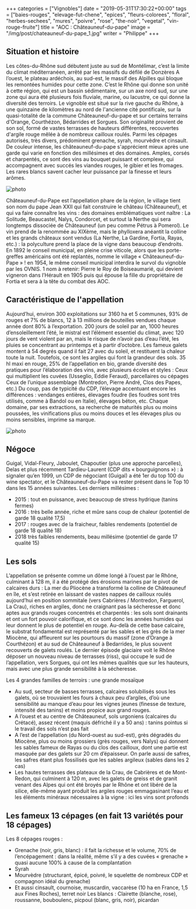 +++
categories = ["Vignobles"]
date = "2019-05-31T17:30:22+00:00"
tags = ["baies-rouges", "elevage-fut-chene", "epices", "fleurs-colorees", "floral", "herbes-sechees", "mures", "poivre", "rose", "the-noir", "vegetal", "vin-rouge-fruite"] 
title = "AOC : Châteauneuf-du-pape"
image = "/img/post/chateauneuf-du-pape_1.jpg"
writer = "Philippe"
+++

## Situation et histoire

Les côtes-du-Rhône sud débutent juste au sud de Montélimar, c’est la limite du climat méditerranéen, arrêté par les massifs du défilé de Donzères A l’ouest, le plateau ardéchois, au sud-est, le massif des Alpilles qui bloque les remontées humides pour cette zone. C’est le Rhône qui donne son unité à cette région, qui est un bassin sédimentaire, sur un axe nord sud, sur une zone qui aura été plusieurs fois fluviale, marine, ou lacustre, ce qui donne la diversité des terroirs.
Le vignoble est situé sur la rive gauche du Rhône, à une quinzaine de kilomètres au nord de l'ancienne cité pontificale, sur la quasi-totalité de la commune Châteauneuf-du-pape et sur certains terrains d'Orange, Courthézon, Bédarrides et Sorgues. Son originalité provient de son sol, formé de vastes terrasses de hauteurs différentes, recouvertes d'argile rouge mêlée à de nombreux cailloux roulés. Parmi les cépages autorisés, très divers, prédominent grenache, syrah, mourvèdre et cinsault. De couleur intense, les châteauneuf-du-pape s'apprécient mieux après une garde qui varie en fonction des millésimes et des domaines. Amples, corsés et charpentés, ce sont des vins au bouquet puissant et complexe, qui accompagnent avec succés les viandes rouges, le gibier et les fromages. Les rares blancs savent cacher leur puissance par la finesse et leurs arômes.

![photo][2]

Châteauneuf-du-Pape est l’appellation phare de la région, le village tient son nom du pape Jean XXII qui fait construire le château (Châteauneuf), et qui va faire connaître les vins : des domaines emblématiques vont naître : La Solitude, Beaucastel, Nalys, Condorcet, et surtout la Nerthe qui sera longtemps dissociée de Châteauneuf  (un peu comme Pétrus à Pomerol). Le vin prend de la renommée au XIXème, mais le phylloxera anéantit la colline et les grands châteaux sont vendus (La Nerthe, La Gardine, Fortia, Rayas, etc.) : la polyculture prend la place de la vigne dans beaucoup d’endroits.
En 1892 le conseil municipal, en pleine crise viticole, alors que les porte-greffes américains ont été replantés, nomme le village « Châteauneuf-du-Pape » ! en 1954, le même conseil municipal interdira le survol du vignoble par les OVNIS.
1 nom à retenir: Pierre le Roy de Boiseaumarié, qui devient vigneron dans l’Hérault en 1905 puis qui épouse la fille du propriétaire de Fortia et sera à la tête du combat des AOC.

## Caractéristique de l'appellation

Aujourd’hui, environ 300 exploitations sur 3160 ha et 5 communes, 93% de rouges et 7% de blancs, 12 à 13 millions de bouteilles vendues chaque année dont 80% à l’exportation.
200 jours de soleil par an, 1000 heures d’ensoleillement l’été, le mistral est l’élément essentiel du climat, avec 120 jours de vent violent par an,  mais le risque de n’avoir pas d’eau l’été, les pluies se concentrant au printemps et à partir d’octobre. Les fameux galets montent à 54 degrés quand il fait 27 avec du soleil, et restituent la chaleur toute la nuit. Toutefois, ce sont les argiles qui font la grandeur des sols.
35 hl maxi en rouge, 25% de l’appellation en bio, grande diversité des pratiques pour l’élaboration des vins, avec plusieurs écoles et styles :
Ceux qui multiplient les cuvées (Usseglio, Eddie Feraud), parcellaires ou cépages
Ceux de l’unique assemblage (Montredon, Pierre André, Clos des Papes, etc.)
Du coup, pas de typicité du CDP, l’élevage accentuant encore les différences : vendanges entières, élevages foudre (les foudres sont très utilisés, comme à Bandol ou en Italie), élevages béton, etc. Chaque domaine, par ses extractions, sa recherche de maturités plus ou moins poussées, les vinifications plus ou moins douces et les élevages plus ou moins sensibles, imprime sa marque.

![photo][1]

## Négoce

Guigal, Vidal-Fleury, Jaboulet, Chapoutier (plus une approche parcelles), Delas et plus récemment Tardieu-Laurent (CDP dits « bourguignons ») : à signaler qu’en 1999, un CDP de négociant (Guigal) a été 1er du top 100 du wine spectator, et le Châteauneuf-du-Pape va rester présent dans le Top 10 dans les 15 années suivantes.
Les derniers millésimes :

* 2015 : tout en puissance, avec beaucoup de stress hydrique (tanins fermes)
* 2016 : très belle année, riche et mûre sans coup de chaleur (potentiel de garde 18 qualité 17,5)
* 2017 : rouges avec de la fraicheur, faibles rendements (potentiel de garde 18 qualité 18)
* 2018 très faibles rendements, beau millésime (potentiel de garde 17 qualité 15)

## Les sols

L’appellation se présente comme un dôme longé à l’ouest par le Rhône, culminant à 128 m, il a été protégé des érosions marines par le pivot de calcaires durs : La mer du Pliocène a transformé la colline de Châteauneuf en île, et s’est retirée en laissant de vastes nappes de cailloux roulés aujourd’hui en position sommitale (vers Cabrières / Montredon, Farguerol, La Crau), riches en argiles, donc ne craignant pas la sécheresse et donc aptes aux grands rouges concentrés et charpentés : les sols sont drainants et ont un fort pouvoir calorifique, et ce sont donc les années humides qui leur donnent le plus de potentiel en rouge. Au-delà de cette base calcaire, le substrat fondamental est représenté par les sables et les grès de la mer Miocène, qui affleurent sur les pourtours du massif (zone d’Orange à Courthézon) et au sud de Châteauneuf à Bedarrides, le plus souvent recouverts de galets roulés.
Le dernier épisode glaciaire voit le Rhône déposer un nouveau niveau de terrasses (riss), qui occupe le sud de l’appellation, vers Sorgues, qui ont les mêmes qualités que sur les hauteurs, mais avec une plus grande sensibilité à la sécheresse.

Les 4 grandes familles de terroirs : une grande mosaïque

* Au sud, secteur de basses terrasses, calcaires solubilisés sous les galets, où se trouvaient les fours à chaux peu d’argiles, d’où une sensibilité au manque d’eau pour les vignes jeunes (finesse de texture, intensité des tanins) et moins propice aux grand rouges.
* A l’ouest et au centre de Châteauneuf, sols urgoniens (calcaires du Crétacé), assez récent (maquis défriché il y a 50 ans) : tanins pointus si le travail des sols n’est pas fait
* A l’est de l’appellation (du Nord-ouest au sud-est), grès dégradés du Miocène, plus ou moins grossiers (grès rouges, vers Nalys) qui donnent les sables fameux de Rayas ou du clos des cailloux, dont une partie est masquée par des galets sur 20 cm d’épaisseur. On parle aussi de safres, les safres étant plus fossilisés que les sables argileux (sables dans les 2 cas)
* Les hautes terrasses des plateaux de la Crau, de Cabrières et de Mont-Redon, qui culminent à 120 m, avec les galets de greiss et de granit venant des Alpes qui ont été broyés par le Rhône et ont libéré de la silice, elle-même ayant produit les argiles rouges emmagasinant l’eau et les éléments minéraux nécessaires à la vigne : ici les vins sont profonds

## Les fameux 13 cépages (en fait 13 variétés pour 18 cépages)

Les 8 cépages rouges :

* Grenache (noir, gris, blanc) : il fait la richesse et le volume, 70% de l’encépagement : dans la réalité, même s’il y a des cuvées « grenache » quasi aucune 100% à cause de la complantation
* Syrah
* Mourvèdre (structurant, épicé, poivré, le squelette de nombreux CDP et compagnon idéal du grenache)
* Et aussi cinsault, cournoise, muscardin, vaccarèse (10 ha en France, 1,5 aux Fines Roches), terret noir
Les blancs : Clairette (blanche, rose), roussanne, bouboulenc, picpoul (blanc, gris, noir), picardan

[1]: /img/post/chateauneuf-du-pape_1.jpg
[2]: /img/post/chateauneuf-du-pape_2.jpg
